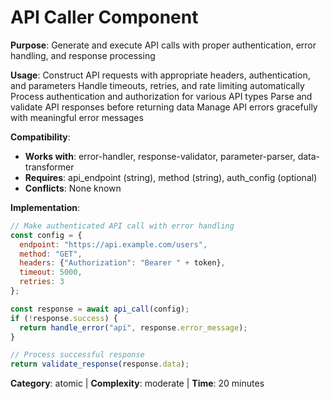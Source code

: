 # API Caller Component

**Purpose**: Generate and execute API calls with proper authentication, error handling, and response processing

**Usage**: 
Construct API requests with appropriate headers, authentication, and parameters
Handle timeouts, retries, and rate limiting automatically
Process authentication and authorization for various API types
Parse and validate API responses before returning data
Manage API errors gracefully with meaningful error messages

**Compatibility**: 
- **Works with**: error-handler, response-validator, parameter-parser, data-transformer
- **Requires**: api_endpoint (string), method (string), auth_config (optional)
- **Conflicts**: None known

**Implementation**:
```javascript
// Make authenticated API call with error handling
const config = {
  endpoint: "https://api.example.com/users",
  method: "GET",
  headers: {"Authorization": "Bearer " + token},
  timeout: 5000,
  retries: 3
};

const response = await api_call(config);
if (!response.success) {
  return handle_error("api", response.error_message);
}

// Process successful response
return validate_response(response.data);
```

**Category**: atomic | **Complexity**: moderate | **Time**: 20 minutes